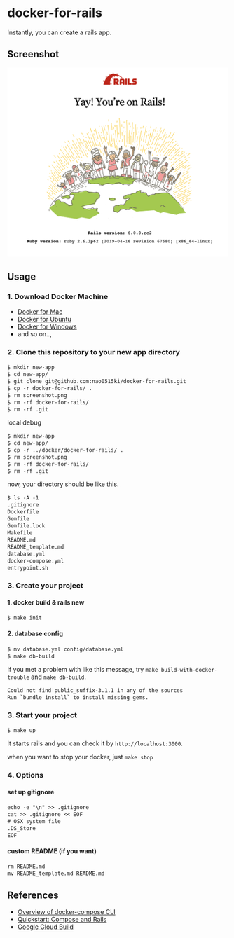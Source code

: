 # docker-for-rails

Instantly, you can create a rails app.

## Screenshot

![screenshot](screenshot.png)

## Usage

### 1. Download Docker Machine
- [Docker for Mac](https://hub.docker.com/editions/community/docker-ce-desktop-mac)
- [Docker for Ubuntu](https://docs.docker.com/v17.12/install/linux/docker-ce/ubuntu/#install-docker-ce)
- [Docker for Windows](https://hub.docker.com/editions/community/docker-ce-desktop-windows)
- and so on..,

### 2. Clone this repository to your new app directory
```
$ mkdir new-app
$ cd new-app/
$ git clone git@github.com:nao0515ki/docker-for-rails.git
$ cp -r docker-for-rails/ .
$ rm screenshot.png
$ rm -rf docker-for-rails/
$ rm -rf .git
```

local debug
```
$ mkdir new-app
$ cd new-app/
$ cp -r ../docker/docker-for-rails/ .
$ rm screenshot.png
$ rm -rf docker-for-rails/
$ rm -rf .git
```


now, your directory should be like this.
```
$ ls -A -1
.gitignore
Dockerfile
Gemfile
Gemfile.lock
Makefile
README.md
README_template.md
database.yml
docker-compose.yml
entrypoint.sh
```

### 3. Create your project
#### 1. docker build & rails new
```
$ make init
```

#### 2. database config
```
$ mv database.yml config/database.yml
$ make db-build
```

If you met a problem with like this message, try `make build-with-docker-trouble` and `make db-build`.

```
Could not find public_suffix-3.1.1 in any of the sources
Run `bundle install` to install missing gems.
```

### 3. Start your project
```
$ make up
```

It starts rails and you can check it by `http://localhost:3000`.

when you want to stop your docker, just `make stop`

### 4. Options

#### set up gitignore
```
echo -e "\n" >> .gitignore
cat >> .gitignore << EOF
# OSX system file
.DS_Store
EOF
```

#### custom README (if you want)
```
rm README.md
mv README_template.md README.md
```

## References
- [Overview of docker-compose CLI](https://docs.docker.com/compose/reference/overview/)
- [Quickstart: Compose and Rails](https://docs.docker.com/compose/rails/)
- [Google Cloud Build](https://cloud.google.com/cloud-build/)
